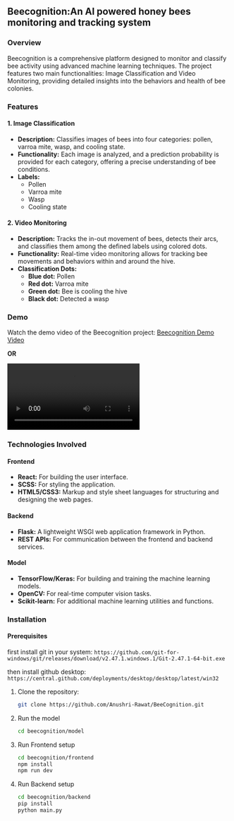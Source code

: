 ## Beecognition:An AI powered honey bees monitoring and tracking system

### Overview
Beecognition is a comprehensive platform designed to monitor and classify bee activity using advanced machine learning techniques. The project features two main functionalities: Image Classification and Video Monitoring, providing detailed insights into the behaviors and health of bee colonies.

### Features

#### 1. Image Classification
- **Description:** Classifies images of bees into four categories: pollen, varroa mite, wasp, and cooling state.
- **Functionality:** Each image is analyzed, and a prediction probability is provided for each category, offering a precise understanding of bee conditions.
- **Labels:** 
  - Pollen
  - Varroa mite
  - Wasp
  - Cooling state

#### 2. Video Monitoring
- **Description:** Tracks the in-out movement of bees, detects their arcs, and classifies them among the defined labels using colored dots.
- **Functionality:** Real-time video monitoring allows for tracking bee movements and behaviors within and around the hive.
- **Classification Dots:**
  - **Blue dot:** Pollen
  - **Red dot:** Varroa mite
  - **Green dot:** Bee is cooling the hive
  - **Black dot:** Detected a wasp

### Demo
Watch the demo video of the Beecognition project: [Beecognition Demo Video](https://res.cloudinary.com/drz6w1d5q/video/upload/v1719299409/beecognition-demo-video_v3krmt.mp4)

**OR** 

![](./beecognition-demo-video.mp4)


### Technologies Involved

#### Frontend
- **React:** For building the user interface.
- **SCSS:** For styling the application.
- **HTML5/CSS3:** Markup and style sheet languages for structuring and designing the web pages.

#### Backend
- **Flask:** A lightweight WSGI web application framework in Python.
- **REST APIs:** For communication between the frontend and backend services.

#### Model
- **TensorFlow/Keras:** For building and training the machine learning models.
- **OpenCV:** For real-time computer vision tasks.
- **Scikit-learn:** For additional machine learning utilities and functions.

### Installation

#### Prerequisites 
first install git in your system: 
`https://github.com/git-for-windows/git/releases/download/v2.47.1.windows.1/Git-2.47.1-64-bit.exe`

then install github desktop: 
`https://central.github.com/deployments/desktop/desktop/latest/win32
`
1. Clone the repository:
   ```bash
   git clone https://github.com/Anushri-Rawat/BeeCognition.git

2. Run the model
    ```bash
    cd beecognition/model

3. Run Frontend setup
   ```bash
   cd beecognition/frontend
   npm install
   npm run dev

4. Run Backend setup
   ```bash
   cd beecognition/backend
   pip install
   python main.py